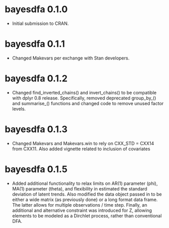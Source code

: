 # bayesdfa 0.1.0

* Initial submission to CRAN.

# bayesdfa 0.1.1

* Changed Makevars per exchange with Stan developers.

# bayesdfa 0.1.2

* Changed find_inverted_chains() and invert_chains() to be compatible with dplyr 0.8 release. Specifically, removed deprecated group_by_() and summarise_() functions and changed code to remove unused factor levels.

# bayesdfa 0.1.3

* Changed Makevars and Makevars.win to rely on CXX_STD = CXX14 from CXX11. Also added vignette related to inclusion of covariates

# bayesdfa 0.1.5

* Added additional functionality to relax limits on AR(1) parameter (phi), MA(1) parameter (theta), and flexibility in estimated the standard deviation of latent trends. Also modified the data object passed in to be either a wide matrix (as previously done) or a long format data frame. The latter allows for multiple observations / time step. Finally, an additional and alternative constraint was introduced for Z, allowing elements to be modeled as a Dirchlet process, rather than conventional DFA. 
